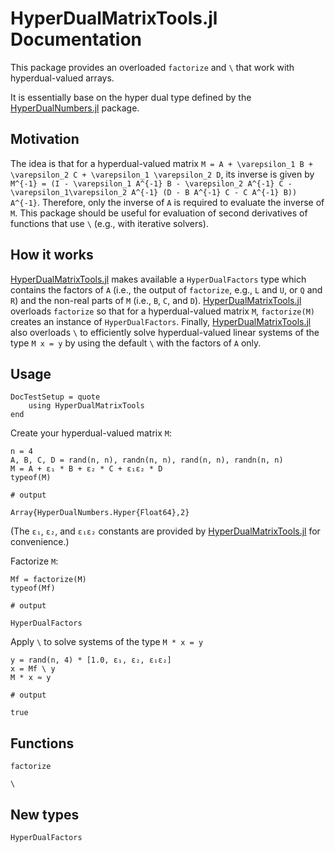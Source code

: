 # HyperDualMatrixTools.jl Documentation

This package provides an overloaded `factorize` and `\` that work with hyperdual-valued arrays.

It is essentially base on the hyper dual type defined by the [HyperDualNumbers.jl](https://github.com/JuliaDiff/HyperDualNumbers.jl) package.

## Motivation

The idea is that for a hyperdual-valued matrix ``M = A + \varepsilon_1 B + \varepsilon_2 C + \varepsilon_1 \varepsilon_2 D``, its inverse is given by
``M^{-1} = (I - \varepsilon_1 A^{-1} B - \varepsilon_2 A^{-1} C - \varepsilon_1\varepsilon_2 A^{-1} (D - B A^{-1} C - C A^{-1} B)) A^{-1}``.
Therefore, only the inverse of ``A`` is required to evaluate the inverse of ``M``.
This package should be useful for evaluation of second derivatives of functions that use `\` (e.g., with iterative solvers).

## How it works

[HyperDualMatrixTools.jl](https://github.com/briochemc/HyperDualMatrixTools.jl.git) makes available a `HyperDualFactors` type which contains the factors of ``A`` (i.e., the output of `factorize`, e.g., ``L`` and ``U``, or ``Q`` and ``R``) and the non-real parts of ``M`` (i.e., ``B``, ``C``, and ``D``).
[HyperDualMatrixTools.jl](https://github.com/briochemc/HyperDualMatrixTools.jl.git) overloads `factorize` so that for a hyperdual-valued matrix `M`, `factorize(M)` creates an instance of `HyperDualFactors`.
Finally, [HyperDualMatrixTools.jl](https://github.com/briochemc/HyperDualMatrixTools.jl.git) also overloads `\` to efficiently solve hyperdual-valued linear systems of the type ``M x = y`` by using the default `\` with the factors of ``A`` only.

## Usage

```@meta
DocTestSetup = quote
    using HyperDualMatrixTools
end
```

Create your hyperdual-valued matrix `M`:
```jldoctest usage
n = 4
A, B, C, D = rand(n, n), randn(n, n), rand(n, n), randn(n, n)
M = A + ε₁ * B + ε₂ * C + ε₁ε₂ * D
typeof(M)

# output

Array{HyperDualNumbers.Hyper{Float64},2}
```
(The `ε₁`, `ε₂`, and `ε₁ε₂` constants are provided by [HyperDualMatrixTools.jl](https://github.com/briochemc/HyperDualMatrixTools.jl.git) for convenience.)

Factorize `M`:
```jldoctest usage
Mf = factorize(M)
typeof(Mf)

# output

HyperDualFactors
```

Apply `\` to solve systems of the type `M * x = y`
```jldoctest usage
y = rand(n, 4) * [1.0, ε₁, ε₂, ε₁ε₂]
x = Mf \ y
M * x ≈ y

# output

true
```

## Functions

```@docs
factorize
```

```@docs
\
```

## New types

```@docs
HyperDualFactors
```


